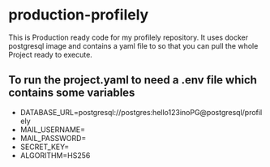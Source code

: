 # production-profilely
This is Production ready code for my profilely repository. It uses docker postgresql image and contains a yaml file to so that you can pull the whole Project ready to execute.

## To run the project.yaml to need a .env file which contains some variables
- DATABASE_URL=postgresql://postgres:hello123inoPG@postgresql/profilely
- MAIL_USERNAME=
- MAIL_PASSWORD=
- SECRET_KEY=
- ALGORITHM=HS256
